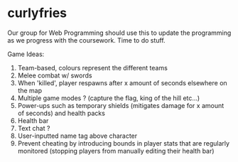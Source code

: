 # curlyfries
Our group for Web Programming should use this to update the programming as we progress with the coursework.
Time to do stuff.



Game Ideas:
1. Team-based, colours represent the different teams
2. Melee combat w/ swords
3. When 'killed', player respawns after x amount of seconds elsewhere on the map
4. Multiple game modes ? (capture the flag, king of the hill etc...)
5. Power-ups such as temporary shields (mitigates damage for x amount of seconds) and health packs
6. Health bar 
7. Text chat ?
8. User-inputted name tag above character
9. Prevent cheating by introducing bounds in player stats that are regularly monitored (stopping players from manually editing their health bar)
